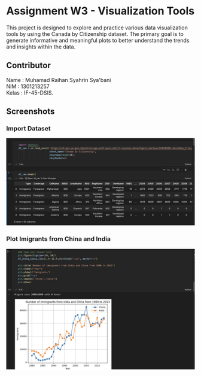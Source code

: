 # Assignment W3 - Visualization Tools

This project is designed to explore and practice various data visualization tools by using the Canada by Citizenship dataset. The primary goal is to generate informative and meaningful plots to better understand the trends and insights within the data.

## Contributor

Name : Muhamad Raihan Syahrin Sya'bani <br>
NIM : 1301213257 <br>
Kelas : IF-45-DSIS.

## Screenshots

<div align="start">
  <h3>Import Dataset</h3>
  <img src="screenshots/dataset.png" alt="Home Page">

  <h3>Plot Imigrants from China and India</h3>
  <img src="screenshots/plot-df.png" alt="Register">
</div>
